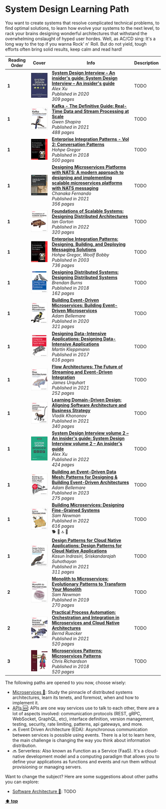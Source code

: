 [//]: # (Auto generated file from templates)

# System Design Learning Path

You want to create systems that resolve complicated technical problems, to find optimal solutions, to learn how evolve your systems to the next level, to rack your brains designing wonderful architectures that withstand the overwhelming onslaught of hyped user hordes. Well, as AC/CD sing: It's a long way to the top if you wanna Rock' n' Roll. But do not yield, tough efforts often bring solid results, keep calm and read hard!

| Reading Order | Cover | Info | Description |
| --- | --- | --- | --- |
| **1** | ![img](/assets/books/covers/system-design-interview.jpeg) | [**System Design Interview – An insider's guide: System Design Interview – An insider's guide**](https://www.goodreads.com/book/show/54617137-system-design-interview) <br> *Alex Xu* <br> *Published in 2020* <br> *309 pages* <br>  | TODO |
| **1** | ![img](/assets/books/covers/kafka-the-definitive-guide.jpeg) | [**Kafka - The Definitive Guide: Real-Time Data and Stream Processing at Scale**](https://learning.oreilly.com/library/view/-/9781492043072/) <br> *Gwen Shapira* <br> *Published in 2021* <br> *488 pages* <br>  | TODO |
| **1** | ![img](/assets/books/covers/enterprise-integration-patterns.jpeg) | [**Enterprise Integration Patterns - Vol 2: Conversation Patterns**]() <br> *Hohpe Gregor* <br> *Published in 2018* <br> *500 pages* <br>  | TODO |
| **1** | ![img](/assets/books/covers/designing-microservice-platforms-with-nats.jpeg) | [**Designing Microservices Platforms with NATS: A modern approach to designing and implementing scalable microservices platforms with NATS messaging**](https://learning.oreilly.com/library/view/-/9781801072212/) <br> *Chanaka Fernando* <br> *Published in 2021* <br> *356 pages* <br>  | TODO |
| **1** | ![img](/assets/books/covers/foundations-of-scalable-systems.jpeg) | [**Foundations of Scalable Systems: Designing Distributed Architectures**](https://www.oreilly.com/library/view/foundations-of-scalable/9781098106058/) <br> *Ian Gorton* <br> *Published in 2022* <br> *320 pages* <br>  | TODO |
| **1** | ![img](/assets/books/covers/enterprise-integration-patterns.jpeg) | [**Enterprise Integration Patterns: Designing, Building, and Deploying Messaging Solutions**](https://learning.oreilly.com/library/view/-/0321200683/) <br> *Hohpe Gregor, Woolf Bobby* <br> *Published in 2003* <br> *736 pages* <br>  | TODO |
| **1** | ![img](/assets/books/covers/designing-distributed-systems.jpeg) | [**Designing Distributed Systems: Designing Distributed Systems**](https://www.oreilly.com/library/view/designing-distributed-systems/9781491983638/) <br> *Brendan Burns* <br> *Published in 2018* <br> *162 pages* <br>  | TODO |
| **1** | ![img](/assets/books/covers/building-event-driven-microservices.jpeg) | [**Building Event-Driven Microservices: Building Event-Driven Microservices**](https://www.oreilly.com/library/view/building-event-driven-microservices/9781492057888/) <br> *Adam Bellemare* <br> *Published in 2020* <br> *321 pages* <br>  | TODO |
| **1** | ![img](/assets/books/covers/designing-data-intensive-applications.jpeg) | [**Designing Data-Intensive Applications: Designing Data-Intensive Applications**](https://learning.oreilly.com/library/view/-/9781491903063/) <br> *Martin Kleppmann* <br> *Published in 2017* <br> *616 pages* <br>  | TODO |
| **1** | ![img](/assets/books/covers/flow-architectures.jpeg) | [**Flow Architectures: The Future of Streaming and Event-Driven Integration**](https://learning.oreilly.com/library/view/-/9781492075882/) <br> *James Urquhart* <br> *Published in 2021* <br> *252 pages* <br>  | TODO |
| **1** | ![img](/assets/books/covers/leagning-domain-driven-design.jpeg) | [**Learning Domain-Driven Design: Aligning Software Architecture and Business Strategy**](https://learning.oreilly.com/library/view/-/9781098100124/) <br> *Vladik Khononov* <br> *Published in 2021* <br> *340 pages* <br>  | TODO |
| **1** | ![img](/assets/books/covers/system-design-interview-2.jpeg) | [**System Design Interview volume 2 – An insider's guide: System Design Interview volume 2 – An insider's guide**](https://www.goodreads.com/book/show/60631342-system-design-interview-an-insider-s-guide) <br> *Alex Xu* <br> *Published in 2022* <br> *424 pages* <br>  | TODO |
| **1** | ![img](/assets/books/covers/building-an-event-driven-data-mesh.jpeg) | [**Building an Event-Driven Data Mesh: Patterns for Designing & Building Event-Driven Architectures**](https://learning.oreilly.com/library/view/-/9781098127596/) <br> *Adam Bellemare* <br> *Published in 2023* <br> *275 pages* <br>  | TODO |
| **1** | ![img](/assets/books/covers/building-microservices.jpeg) | [**Building Microservices: Designing Fine-Grained Systems**](https://learning.oreilly.com/library/view/-/9781492034018/) <br> *Sam Newman* <br> *Published in 2022* <br> *616 pages* <br> :dog2: :green_book: :top: :bookmark: | TODO |
| **1** | ![img](/assets/books/covers/design-patterns-for-cloud-native-applications.jpeg) | [**Design Patterns for Cloud Native Applications: Design Patterns for Cloud Native Applications**](https://learning.oreilly.com/library/view/-/9781492090700/) <br> *Kasun Indrasiri, Sriskandarajah Suhothayan* <br> *Published in 2021* <br> *311 pages* <br>  | TODO |
| **2** | ![img](/assets/books/covers/monolith-to-microservices.jpeg) | [**Monolith to Microservices: Evolutionary Patterns to Transform Your Monolith**](https://learning.oreilly.com/library/view/-/9781492047834/) <br> *Sam Newman* <br> *Published in 2019* <br> *270 pages* <br>  | TODO |
| **2** | ![img](/assets/books/covers/practical-process-automation.jpeg) | [**Practical Process Automation: Orchestration and Integration in Microservices and Cloud Native Architectures**](https://learning.oreilly.com/library/view/-/9781492061441/) <br> *Bernd Ruecker* <br> *Published in 2021* <br> *520 pages* <br>  | TODO |
| **3** | ![img](/assets/books/covers/microservices-patterns.jpeg) | [**Microservices Patterns: Microservices Patterns**](https://learning.oreilly.com/library/view/-/9781617294549/) <br> *Chris Richardson* <br> *Published in 2018* <br> *520 pages* <br>  | TODO |

The following paths are opened to you now, choose wisely:

- [Microservices :construction:](/content/paths/microservices.md): Study the pinnacle of distributed systems architectures, learn its tenets, and foremost, when and how to implement it.
- [APIs :new:](/content/paths/apis.md): APIs are one way services use to talk to each other, there are a lot of aspects involved: communication protocols (REST, gRPC, WebSocket, GraphQL, etc), interface definition, version management, testing, security, rate limiting, patterns, api gateways, and more.
- :soon: Event Driven Architecture (EDA): Asynchronous communication between services is possible using events. There is a lot to learn here, the main challenge is changing the way you think about information distribution.
- :soon: Serverless: Also known as Function as a Service (FaaS). It's a cloud-native development model and a computing paradigm that allows you to define your applications as functions and events and run them without provisioning or managing servers.


Want to change the subject? Here are some suggestions about other paths you can explore:

- [Software Architecture :construction:](/content/paths/software-architecture.md): TODO


[**⬆ top**](#system-design-learning-path)
